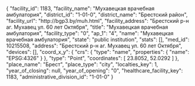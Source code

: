 {
    "facility_id": 1183,
    "facility_name": "Мухавецкая врачебная амбулатория",
    "district_id": "1-01-0",
    "district_name": "Брестский район",
    "facility_url": "http:\/\/bgp3.by\/muh.html",
    "facility_address": "Брестский р-н аг. Мухавец ул. 60 лет Октября",
    "title": "Мухавецкая врачебная амбулатория",
    "facility_type": "0",
    "ap_1": "4",
    "name": "Мухавецкая врачебная амбулатория",
    "state": "public institution",
    "stats": [],
    "med_id": 10215508,
    "address": "Брестский р-н аг. Мухавец ул. 60 лет Октября",
    "devices": [],
    "coord_x_y": {
        "crs": {
            "type": "name",
            "properties": {
                "name": "EPSG:4326"
            }
        },
        "type": "Point",
        "coordinates": [
            23.8052,
            52.0292
        ]
    },
    "place_name": "Брест",
    "place_type": "city",
    "localties_key": 1,
    "year_of_closing": null,
    "year_of_opening": "0",
    "healthcare_facility_key": 1183,
    "administrative_division_id": "1-01-0"
}